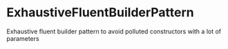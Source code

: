 # ExhaustiveFluentBuilderPattern
Exhaustive fluent builder pattern to avoid polluted constructors with a lot of parameters
